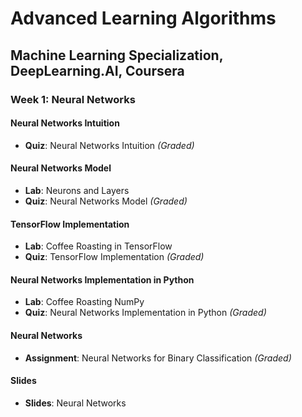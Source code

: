 # Advanced Learning Algorithms

## Machine Learning Specialization, DeepLearning.AI, Coursera

### Week 1: Neural Networks

#### Neural Networks Intuition

- **Quiz**: Neural Networks Intuition *(Graded)*

#### Neural Networks Model

- **Lab**: Neurons and Layers
- **Quiz**: Neural Networks Model *(Graded)*

#### TensorFlow Implementation

- **Lab**: Coffee Roasting in TensorFlow
- **Quiz**: TensorFlow Implementation *(Graded)*

#### Neural Networks Implementation in Python

- **Lab**: Coffee Roasting NumPy
- **Quiz**: Neural Networks Implementation in Python *(Graded)*

#### Neural Networks

- **Assignment**: Neural Networks for Binary Classification *(Graded)*

#### Slides

- **Slides**: Neural Networks
